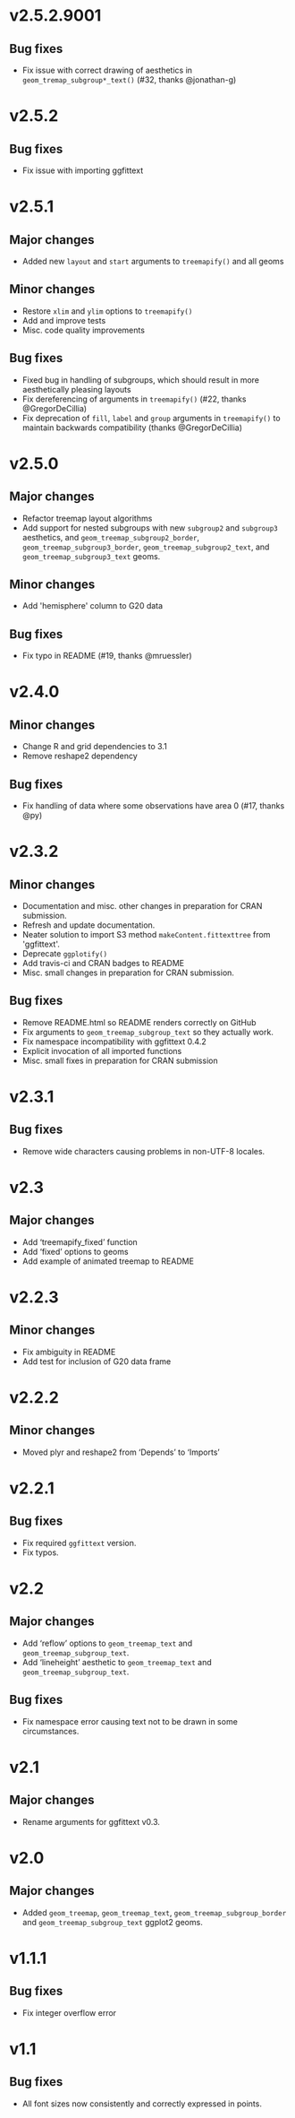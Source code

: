 # v2.5.2.9001

## Bug fixes

- Fix issue with correct drawing of aesthetics in `geom_tremap_subgroup*_text()` (#32, thanks @jonathan-g)

# v2.5.2

## Bug fixes

- Fix issue with importing ggfittext

# v2.5.1

## Major changes

- Added new `layout` and `start` arguments to `treemapify()` and all geoms

## Minor changes

- Restore `xlim` and `ylim` options to `treemapify()`
- Add and improve tests
- Misc. code quality improvements

## Bug fixes

- Fixed bug in handling of subgroups, which should result in more aesthetically pleasing layouts
- Fix dereferencing of arguments in `treemapify()` (#22, thanks @GregorDeCillia)
- Fix deprecation of `fill`, `label` and `group` arguments in `treemapify()` to maintain backwards compatibility (thanks @GregorDeCillia)

# v2.5.0

## Major changes

- Refactor treemap layout algorithms
- Add support for nested subgroups with new `subgroup2` and `subgroup3` aesthetics, and `geom_treemap_subgroup2_border`, `geom_treemap_subgroup3_border`, `geom_treemap_subgroup2_text`, and `geom_treemap_subgroup3_text` geoms.

## Minor changes

- Add 'hemisphere' column to G20 data

## Bug fixes

- Fix typo in README (#19, thanks @mruessler)

# v2.4.0

## Minor changes

- Change R and grid dependencies to 3.1
- Remove reshape2 dependency

## Bug fixes

- Fix handling of data where some observations have area 0 (#17, thanks @py)

# v2.3.2

## Minor changes

- Documentation and misc. other changes in preparation for CRAN submission.
- Refresh and update documentation.
- Neater solution to import S3 method `makeContent.fittexttree` from
  'ggfittext'.
- Deprecate `ggplotify()`
- Add travis-ci and CRAN badges to README
- Misc. small changes in preparation for CRAN submission.

## Bug fixes
- Remove README.html so README renders correctly on GitHub
- Fix arguments to `geom_treemap_subgroup_text` so they actually work.
- Fix namespace incompatibility with ggfittext 0.4.2
- Explicit invocation of all imported functions
- Misc. small fixes in preparation for CRAN submission

# v2.3.1

## Bug fixes
- Remove wide characters causing problems in non-UTF-8 locales.

# v2.3

## Major changes
- Add ‘treemapify_fixed’ function
- Add ‘fixed’ options to geoms
- Add example of animated treemap to README

# v2.2.3

## Minor changes
- Fix ambiguity in README
- Add test for inclusion of G20 data frame

# v2.2.2

## Minor changes
- Moved plyr and reshape2 from ‘Depends’ to ‘Imports’

# v2.2.1

## Bug fixes
- Fix required `ggfittext` version.
- Fix typos.

# v2.2

## Major changes
- Add ‘reflow’ options to `geom_treemap_text` and `geom_treemap_subgroup_text`.
- Add ‘lineheight’ aesthetic to `geom_treemap_text` and `geom_treemap_subgroup_text`.

## Bug fixes
- Fix namespace error causing text not to be drawn in some circumstances.

# v2.1

## Major changes
- Rename arguments for ggfittext v0.3.

# v2.0

## Major changes
- Added `geom_treemap`, `geom_treemap_text`, `geom_treemap_subgroup_border` and
  `geom_treemap_subgroup_text` ggplot2 geoms.

# v1.1.1

## Bug fixes
- Fix integer overflow error

# v1.1

## Bug fixes
- All font sizes now consistently and correctly expressed in points.
